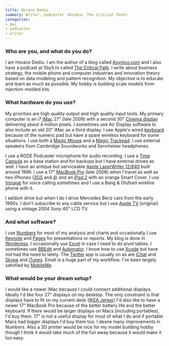 ```yaml
---
title: Horace Dediu
summary: Writer, podcaster (Asymco, The Critical Path)
categories:
- mac
- podcaster
- writer
---
```


### Who are you, and what do you do?

I am Horace Dediu. I am the author of a blog called [Asymco.com](http://www.asymco.com/ "Horace's blog.") and I also have a podcast at 5by5.tv called [The Critical Path](http://5by5.tv/criticalpath/ "Horace and Dan Benjamin's podcast about mobile computing."). I write about business strategy, the mobile phone and computer industries and innovation theory based on data modeling and pattern recognition. My objective is to educate and learn as much as possible. My hobby is building scale models from injection-molded kits.

### What hardware do you use?

My priorities are high quality output and high quality input tools. My primary computer is an i7 [iMac][] 27" (late 2009) with a second 30" [Cinema display][cinema-display] delivering about 4 million pixels. I sometimes use Air Display software to also include an old 20" iMac as a third display. I use Apple's wired [keyboard][] because of the numeric pad but have a spare wireless keyboard for some situations. I use both a [Magic Mouse][magic-mouse] and a [Magic Trackpad][magic-trackpad]. I use external speakers from Cambridge Soundworks and Sennheiser headphones.

I use a RODE Podcaster microphone for audio recording. I use a [Time Capsule][time-capsule] as a base station and for backups but I have external drives as well. I have an antique but serviceable [Apple LaserWriter 12/640][laserwriter-12-640-ps] built around 1996. I use a 17" [MacBook Pro][macbook-pro] (late 2006) when I travel as well as two iPhones ([3GS][iphone-3gs] and [4][iphone-4]) and an [iPad 2][ipad-2] with an orange Smart Cover. I use [Vonage][] for voice calling sometimes and I use a Bang & Olufsen wireline phone with it.

I seldom drive but when I do I drive Mercedes Benz cars from the early 1990s. I don't subscribe to any cable service but I use [Apple TV][apple-tv] (original) using a vintage 2004 Sony 40" LCD TV.

### And what software?

I use [Numbers][] for most of my analysis and charts and occasionally I use [Keynote][] and [Pages][] for presentations or reports. My blog is done in [Wordpress][]. I occasionally use [Excel][] in case I need to do pivot tables. I sometimes use [BBEdit][] and [Automator][]. I know how to use [Xcode][] but have not had the need to lately. The [Twitter][twitter-mac] app is usually on as are [iChat][] and [Skype][] and [iTunes][]. Email is a huge part of my workflow. I've been largely satisfied by [MobileMe][mobile-me].

### What would be your dream setup?

I would like a newer iMac because I could connect additional displays. Ideally I'd like four 27" displays on my desktop. The only constraint is that displays have to fit on my current desk ([IKEA Jerker][jerker]) I'd also like to have a newer 17" MacBook Pro because of the better battery life and the better keyboard. If there would be larger displays on Macs (including portables), I'd buy them. 17" is not a useful display for most of what I do and if portable Macs had bigger displays I'd buy them too. I desire many improvements in Numbers. Also a 3D printer would be nice for my model building hobby though I think it would take much of the fun away because it would make it too easy.

[apple-tv]: https://en.wikipedia.org/wiki/Apple_TV "A device for viewing media on a TV."
[automator]: https://en.wikipedia.org/wiki/Automator_(software) "Software included with Mac OS X for creating script-based workflows."
[bbedit]: http://www.barebones.com/products/bbedit/ "A text editor for the Mac."
[cinema-display]: https://en.wikipedia.org/wiki/Apple_Cinema_Display "An LCD display."
[excel]: https://products.office.com/en-us/excel "A spreadsheet application."
[ichat]: https://en.wikipedia.org/wiki/IChat "An AIM/Jabber client included with Mac OS X."
[imac]: https://www.apple.com/imac/ "An all-in-one computer."
[ipad-2]: https://www.apple.com/ipad/ "A tablet device."
[iphone-3gs]: https://en.wikipedia.org/wiki/IPhone_3GS "A 3 megapixel smartphone."
[iphone-4]: https://en.wikipedia.org/wiki/IPhone_4 "A smartphone."
[itunes]: https://www.apple.com/itunes/ "A jukebox application and online store."
[jerker]: https://adam.pra.to/content/jerker/ "A work desk."
[keyboard]: https://www.apple.com/keyboard/ "The keyboard."
[keynote]: https://www.apple.com/keynote/ "Presentation software for the Mac."
[laserwriter-12-640-ps]: https://www.cnet.com/products/apple-laserwriter-12-640-ps-printer-monochrome-laser-m5440lla/ "A PostScript laser printer."
[macbook-pro]: https://www.apple.com/macbook-pro/ "A laptop."
[magic-mouse]: https://en.wikipedia.org/wiki/Magic_Mouse "A multi-touch mouse."
[magic-trackpad]: https://en.wikipedia.org/wiki/Magic_Trackpad "A trackpad for desktop machines."
[mobile-me]: https://en.wikipedia.org/wiki/MobileMe "An online 'cloud' service (mail, calendar, etc)."
[numbers]: https://www.apple.com/numbers/ "A spreadsheet application for the Mac."
[pages]: https://www.apple.com/pages/ "A Mac word processor and layout tool from Apple."
[skype]: https://www.skype.com/en/ "Voice and video chat software."
[time-capsule]: https://www.apple.com/airport-time-capsule/ "A WiFi access point and backup system."
[twitter-mac]: https://itunes.apple.com/us/app/twitter/id409789998 "A Mac client for Twitter."
[vonage]: https://www.vonage.com/ "A VoIP service."
[wordpress]: https://wordpress.com/ "Weblog publishing software."
[xcode]: https://en.wikipedia.org/wiki/Xcode "An IDE for Mac developers."
